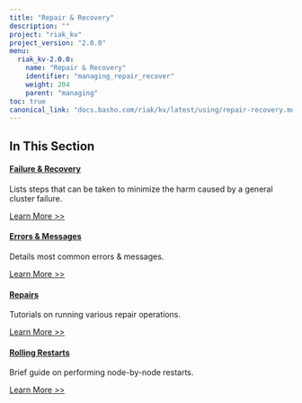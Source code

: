 ```yaml
---
title: "Repair & Recovery"
description: ""
project: "riak_kv"
project_version: "2.0.0"
menu:
  riak_kv-2.0.0:
    name: "Repair & Recovery"
    identifier: "managing_repair_recover"
    weight: 204
    parent: "managing"
toc: true
canonical_link: "docs.basho.com/riak/kv/latest/using/repair-recovery.md"
---
```


[repair recover fail]: ./failure-recovery/
[repair recover errors]: ./errors/
[repair recover repairs]: ./repairs/
[repair recover restart]: ./rolling-restarts/

## In This Section

#### [Failure & Recovery][repair recover fail]

Lists steps that can be taken to minimize the harm caused by a general
cluster failure.

[Learn More >>][repair recover fail]


#### [Errors & Messages][repair recover errors]

Details most common errors & messages.

[Learn More >>][repair recover errors]


#### [Repairs][repair recover repairs]

Tutorials on running various repair operations.

[Learn More >>][repair recover repairs]


#### [Rolling Restarts][repair recover restart]

Brief guide on performing node-by-node restarts.

[Learn More >>][repair recover restart]

